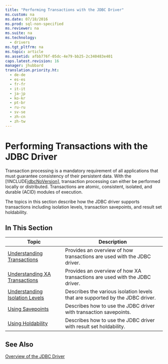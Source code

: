 ```yaml
---
title: "Performing Transactions with the JDBC Driver"
ms.custom: na
ms.date: 07/18/2016
ms.prod: sql-non-specified
ms.reviewer: na
ms.suite: na
ms.technology: 
  - drivers
ms.tgt_pltfrm: na
ms.topic: article
ms.assetid: afbb776f-05dc-4e79-bb25-2c340483e401
caps.latest.revision: 16
manager: jhubbard
translation.priority.ht: 
  - de-de
  - es-es
  - fr-fr
  - it-it
  - ja-jp
  - ko-kr
  - pt-br
  - ru-ru
  - sv-se
  - zh-cn
  - zh-tw
---
```

# Performing Transactions with the JDBC Driver
  Transaction processing is a mandatory requirement of all applications that must guarantee consistency of their persistent data. With the [!INCLUDE[jdbcNoVersion](../content/includes/jdbcNoVersion_md.md)], transaction processing can either be performed locally or distributed. Transactions are atomic, consistent, isolated, and durable (ACID) modules of execution.  
  
 The topics in this section describe how the JDBC driver supports transactions including isolation levels, transaction savepoints, and result set holdability.  
  
## In This Section  
  
|Topic|Description|  
|-----------|-----------------|  
|[Understanding Transactions](../content/Understanding-Transactions.md)|Provides an overview of how transactions are used with the JDBC driver.|  
|[Understanding XA Transactions](../content/Understanding-XA-Transactions.md)|Provides an overview of how XA transactions are used with the JDBC driver.|  
|[Understanding Isolation Levels](../content/Understanding-Isolation-Levels.md)|Describes the various isolation levels that are supported by the JDBC driver.|  
|[Using Savepoints](../content/Using-Savepoints.md)|Describes how to use the JDBC driver with transaction savepoints.|  
|[Using Holdability](../content/Using-Holdability.md)|Describes how to use the JDBC driver with result set holdability.|  
  
## See Also  
 [Overview of the JDBC Driver](../content/Overview-of-the-JDBC-Driver.md)  
  
  